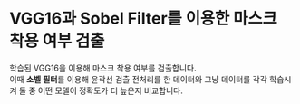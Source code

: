 # VGG16과 Sobel Filter를 이용한 마스크 착용 여부 검출
학습된 VGG16을 이용해 마스크 착용 여부를 검출합니다.  
이때 **소벨 필터**를 이용해 윤곽선 검출 전처리를 한 데이터와 그냥 데이터를 각각 학습시켜 둘 중 어떤 모델이 정확도가 더 높은지 비교합니다.
